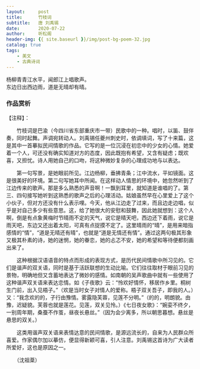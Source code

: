 ```yaml
---
layout:     post
title:      竹枝词
subtitle:   唐 刘禹锡
date:       2020-07-22
author:     听松阁
header-img: {{ site.baseurl }}/img/post-bg-poem-32.jpg
catalog: true
tags:
    - 美文
    - 古典诗词
---
```


杨柳青青江水平，闻郎江上唱歌声。<br>
东边日出西边雨，道是无晴却有晴。<br>

### 作品赏析
【注释】：

　　竹枝词是巴渝（今四川省东部重庆市一带）民歌中的一种。唱时，以笛、鼓伴奏，同时起舞。声调宛转动人。刘禹锡任夔州刺史时，依调填词，写了十来篇，这是其中一首摹拟民间情歌的作品。它写的是一位沉浸在初恋中的少女的心情。她爱着一个人，可还没有确实知道对方的态度，因此既抱有希望，又含有疑虑；既欢喜，又担忧。诗人用她自己的口吻，将这种微妙复杂的心理成功地与以表达。

　　第一句写景，是她眼前所见。江边杨柳，垂拂青条；江中流水，平如镜面。这是很美好的环境。第二句写她耳中所闻。在这样动人情思的环境中，她忽然听到了江边传来的歌声。那是多么熟悉的声音啊！一飘到耳里，就知道是谁唱的了。第三、四句接写她听到这熟悉的歌声之后的心理活动。姑娘虽然早在心里爱上了这个小伙子，但对方还没有什么表示哩。今天，他从江边走了过来，而且边走边唱，似乎是对自己多少有些意思。这，给了她很大的安慰和鼓舞，因此她就想到：这个人啊，倒是有点象黄梅时节晴雨不定的天气，说它是晴天吧，西边还下着雨，说它是雨天吧，东边又还出着太阳，可真有点捉摸不定了。这里晴雨的“晴”，是用来暗指感情的“情”，“道是无晴还有晴”，也就是“道是无情还有情”。通过这两句极其形象又极其朴素的诗，她的迷惘，她的眷恋，她的忐忑不安，她的希望和等待便都刻画出来了。

　　这种根据汉语语音的特点而形成的表现方式，是历代民间情歌中所习见的。它们是谐声的双关语，同时是基于活跃联想的生动比喻。它们往往取材于眼前习见的景物，明确地但又含蓄地表达了微妙的感情。如南朝的吴声歌曲中就有一些使用了这种谐声双关语来表达恋情。如《子夜歌》云：“怜欢好情怀，移居作乡里。桐树生门前，出入见梧子。”（欢是当时女子对情人的爱称。梧子双关吾子，即我的人。）又：“我念欢的的，子行由豫情。雾露隐芙蓉，见莲不分明。”（的的，明朗貌。由豫，迟疑貌。芙蓉也就是莲花。见莲，双关见怜。）《七日夜女歌》：“婉娈不终夕，一别周年期，桑蚕不作茧，昼夜长悬丝。”（因为会少离多，所以朝思暮想。悬丝是悬思的双关。）

　　这类用谐声双关语来表情达意的民间情歌，是源远流长的，自来为人民群众所喜爱。作家偶尔加以摹仿，便显得新颖可喜，引人注意。刘禹锡这首诗为广大读者所爱好，这也是原因之一。

　　（沈祖棻）
